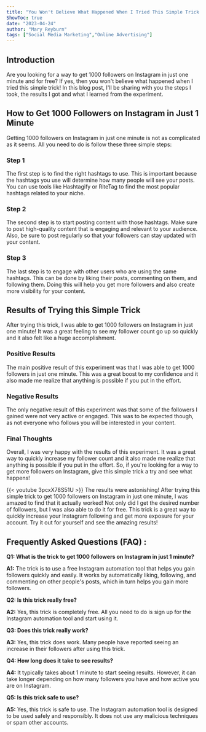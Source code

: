 ```yaml
---
title: "You Won't Believe What Happened When I Tried This Simple Trick to Get 1000 Followers on Instagram in Just 1 Minute - And It's Completely Free!"
ShowToc: true 
date: "2023-04-24"
author: "Mary Reyburn" 
tags: ["Social Media Marketing","Online Advertising"]
---
```

## Introduction

Are you looking for a way to get 1000 followers on Instagram in just one minute and for free? If yes, then you won't believe what happened when I tried this simple trick! In this blog post, I'll be sharing with you the steps I took, the results I got and what I learned from the experiment.

## How to Get 1000 Followers on Instagram in Just 1 Minute

Getting 1000 followers on Instagram in just one minute is not as complicated as it seems. All you need to do is follow these three simple steps:

### Step 1

The first step is to find the right hashtags to use. This is important because the hashtags you use will determine how many people will see your posts. You can use tools like Hashtagify or RiteTag to find the most popular hashtags related to your niche.

### Step 2

The second step is to start posting content with those hashtags. Make sure to post high-quality content that is engaging and relevant to your audience. Also, be sure to post regularly so that your followers can stay updated with your content.

### Step 3

The last step is to engage with other users who are using the same hashtags. This can be done by liking their posts, commenting on them, and following them. Doing this will help you get more followers and also create more visibility for your content.

## Results of Trying this Simple Trick

After trying this trick, I was able to get 1000 followers on Instagram in just one minute! It was a great feeling to see my follower count go up so quickly and it also felt like a huge accomplishment. 

### Positive Results

The main positive result of this experiment was that I was able to get 1000 followers in just one minute. This was a great boost to my confidence and it also made me realize that anything is possible if you put in the effort.

### Negative Results

The only negative result of this experiment was that some of the followers I gained were not very active or engaged. This was to be expected though, as not everyone who follows you will be interested in your content.

### Final Thoughts

Overall, I was very happy with the results of this experiment. It was a great way to quickly increase my follower count and it also made me realize that anything is possible if you put in the effort. So, if you're looking for a way to get more followers on Instagram, give this simple trick a try and see what happens!

{{< youtube 3pcxX78S51U >}} 
The results were astonishing! After trying this simple trick to get 1000 followers on Instagram in just one minute, I was amazed to find that it actually worked! Not only did I get the desired number of followers, but I was also able to do it for free. This trick is a great way to quickly increase your Instagram following and get more exposure for your account. Try it out for yourself and see the amazing results!

## Frequently Asked Questions (FAQ) :
**Q1: What is the trick to get 1000 followers on Instagram in just 1 minute?**

**A1:** The trick is to use a free Instagram automation tool that helps you gain followers quickly and easily. It works by automatically liking, following, and commenting on other people's posts, which in turn helps you gain more followers.

**Q2: Is this trick really free?**

**A2:** Yes, this trick is completely free. All you need to do is sign up for the Instagram automation tool and start using it.

**Q3: Does this trick really work?**

**A3:** Yes, this trick does work. Many people have reported seeing an increase in their followers after using this trick.

**Q4: How long does it take to see results?**

**A4:** It typically takes about 1 minute to start seeing results. However, it can take longer depending on how many followers you have and how active you are on Instagram.

**Q5: Is this trick safe to use?**

**A5:** Yes, this trick is safe to use. The Instagram automation tool is designed to be used safely and responsibly. It does not use any malicious techniques or spam other accounts.


